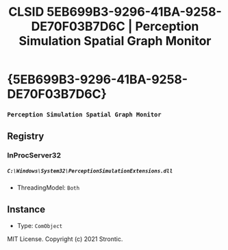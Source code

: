 ﻿---
title: "CLSID 5EB699B3-9296-41BA-9258-DE70F03B7D6C | Perception Simulation Spatial Graph Monitor"
excerpt: What is COM-Object CLSID 5EB699B3-9296-41BA-9258-DE70F03B7D6C?
---

# {5EB699B3-9296-41BA-9258-DE70F03B7D6C}

### `Perception Simulation Spatial Graph Monitor`

## Registry


### InProcServer32

##### `C:\Windows\System32\PerceptionSimulationExtensions.dll`
* ThreadingModel: `Both`

## Instance

* Type: `ComObject`

MIT License. Copyright (c) 2021 Strontic.


